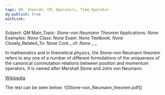 ```yaml
---
tags: QM, theorem, CM, Operators, Time_Operator
dg-publish: true
mathLink: 
---
```

Subject: _QM_
Main\_Topic: _Stone-von Neumann Theorem_
Applications: _None_
Examples: _None_
Class: _None_
Exam: _None_
Textbook: _None_
Closely\_Related\_To: _None_
Cont.\_ of: _None_ 
_
_
 
 In mathematics and in theoretical physics, the Stone–von Neumann theorem refers to any one of a number of different formulations of the uniqueness of the canonical commutation relations between position and momentum operators. It is named after Marshall Stone and John von Neumann.
 
 [Wikipedia](https://en.wikipedia.org/wiki/Stone%E2%80%93von%20Neumann%20theorem)

The rest can be seen below:
![[Stone–von_Neumann_theorem.pdf]]